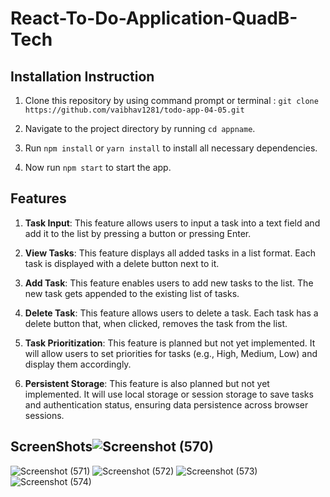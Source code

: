 # React-To-Do-Application-QuadB-Tech


## Installation Instruction 
1. Clone this repository by using command prompt or terminal : `git clone https://github.com/vaibhav1281/todo-app-04-05.git`

2. Navigate to the project directory by running `cd appname`.
3. Run `npm install` or `yarn install` to install all necessary dependencies.
4. Now run `npm start` to start the app.

## Features


1. **Task Input**: This feature allows users to input a task into a text field and add it to the list by pressing a button or pressing Enter.

2. **View Tasks**: This feature displays all added tasks in a list format. Each task is displayed with a delete button next to it.

3. **Add Task**: This feature enables users to add new tasks to the list. The new task gets appended to the existing list of tasks.

4. **Delete Task**: This feature allows users to delete a task. Each task has a delete button that, when clicked, removes the task from the list.

5. **Task Prioritization**: This feature is planned but not yet implemented. It will allow users to set priorities for tasks (e.g., High, Medium, Low) and display them accordingly.

6. **Persistent Storage**: This feature is also planned but not yet implemented. It will use local storage or session storage to save tasks and authentication status, ensuring data persistence across browser sessions.

## ScreenShots![Screenshot (570)](https://github.com/vaibhav1281/todo-app-04-05/assets/93854530/8a87832e-9522-4706-a932-f7759c2b515e)
![Screenshot (571)](https://github.com/vaibhav1281/todo-app-04-05/assets/93854530/c36b731a-5c48-491e-80f0-50a4ad86cd9e)
![Screenshot (572)](https://github.com/vaibhav1281/todo-app-04-05/assets/93854530/e996d957-4489-4eeb-b364-a06b6d0f74d5)
![Screenshot (573)](https://github.com/vaibhav1281/todo-app-04-05/assets/93854530/3d3df31f-c78e-4ae3-a1fe-e0f1f85c1d4d)
![Screenshot (574)](https://github.com/vaibhav1281/todo-app-04-05/assets/93854530/186535e0-24a8-49ba-b21e-37091d449cd8)
